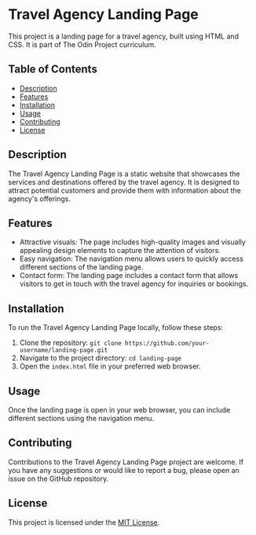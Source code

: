 # Travel Agency Landing Page

This project is a landing page for a travel agency, built using HTML and CSS. It is part of The Odin Project curriculum.

## Table of Contents

- [Description](#description)
- [Features](#features)
- [Installation](#installation)
- [Usage](#usage)
- [Contributing](#contributing)
- [License](#license)

## Description

The Travel Agency Landing Page is a static website that showcases the services and destinations offered by the travel agency. It is designed to attract potential customers and provide them with information about the agency's offerings.

## Features

- Attractive visuals: The page includes high-quality images and visually appealing design elements to capture the attention of visitors.
- Easy navigation: The navigation menu allows users to quickly access different sections of the landing page.
- Contact form: The landing page includes a contact form that allows visitors to get in touch with the travel agency for inquiries or bookings.

## Installation

To run the Travel Agency Landing Page locally, follow these steps:

1. Clone the repository: `git clone https://github.com/your-username/landing-page.git`
2. Navigate to the project directory: `cd landing-page`
3. Open the `index.html` file in your preferred web browser.

## Usage

Once the landing page is open in your web browser, you can include different sections using the navigation menu.

## Contributing

Contributions to the Travel Agency Landing Page project are welcome. If you have any suggestions or would like to report a bug, please open an issue on the GitHub repository.

## License

This project is licensed under the [MIT License](LICENSE).
